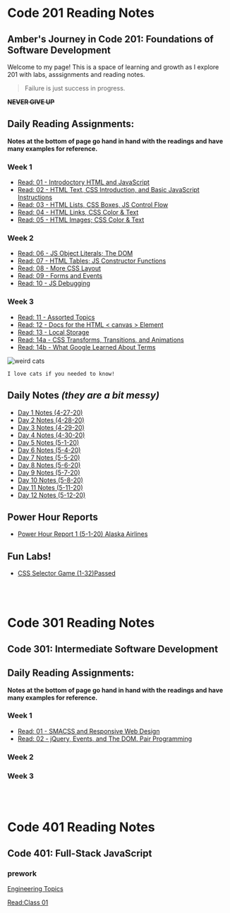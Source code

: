 # Code 201 Reading Notes
## Amber's Journey in Code 201: Foundations of Software Development

Welcome to my page! This is a space of learning and growth as I explore 201 with labs, asssignments and reading notes. 

>Failure is just success in progress.

~~**NEVER GIVE UP**~~


## **Daily Reading Assignments:**

**Notes at the bottom of page go hand in hand with the readings and have many examples for reference.**

### Week 1
- [Read: 01 - Introdoctory HTML and JavaScript](./class-01.md)
- [Read: 02 - HTML Text, CSS Introduction, and Basic JavaScript Instructions](./class-02.md)
- [Read: 03 - HTML Lists, CSS Boxes, JS Control Flow](./class-03.md)
- [Read: 04 - HTML Links, CSS Color & Text](./class-04.md)
- [Read: 05 - HTML Images; CSS Color & Text](./class-05.md)
### Week 2
- [Read: 06 - JS Object Literals; The DOM](./class-06.md)
- [Read: 07 - HTML Tables; JS Constructor Functions](./class-07.md)
- [Read: 08 - More CSS Layout](./class-08.md)
- [Read: 09 - Forms and Events](./class-09.md)
- [Read: 10 - JS Debugging](./class-10.md)
### Week 3
- [Read: 11 - Assorted Topics](./class-11.md)
- [Read: 12 - Docs for the HTML < canvas > Element](./class-12.md)
- [Read: 13 - Local Storage](./class-13.md)
- [Read: 14a - CSS Transforms, Transitions, and Animations](./class-14a.md)
- [Read: 14b - What Google Learned About Terms](./class-14b.md)

![weird cats](https://www.publicdomainpictures.net/pictures/290000/velka/cat-three-victorian-die-cut-cats.jpg "wierd cats")

```
I love cats if you needed to know!
```

## Daily Notes *(they are a bit messy)*
- [Day 1 Notes (4-27-20)](./dailyNotes/day1Notes.md)
- [Day 2 Notes (4-28-20)](./dailyNotes/day2Notes.md)
- [Day 3 Notes (4-29-20)](./dailyNotes/day3Notes.md)
- [Day 4 Notes (4-30-20)](./dailyNotes/day4Notes.md)
- [Day 5 Notes (5-1-20)](./dailyNotes/day5Notes.md)
- [Day 6 Notes (5-4-20)](./dailyNotes/day6Notes.md)
- [Day 7 Notes (5-5-20)](./dailyNotes/day7Notes.md)
- [Day 8 Notes (5-6-20)](./dailyNotes/day8Notes.md)
- [Day 9 Notes (5-7-20)](./dailyNotes/day9Notes.md)
- [Day 10 Notes (5-8-20)](./dailyNotes/day10Notes.md)
- [Day 11 Notes (5-11-20)]()
- [Day 12 Notes (5-12-20)]()



## Power Hour Reports
- [Power Hour Report 1 (5-1-20) Alaska Airlines](./powerHour201/pHreport1.md)


## Fun Labs!

- [CSS Selector Game (1-32)Passed](./labs/lab05C.md)

<br>
<br>

# Code 301 Reading Notes
## Code 301: Intermediate Software Development

## **Daily Reading Assignments:**

**Notes at the bottom of page go hand in hand with the readings and have many examples for reference.**

### Week 1
- [Read: 01 - SMACSS and Responsive Web Design](./301ReadingNotes/read-01.md)
- [Read: 02 - jQuery, Events, and The DOM. Pair Programming](./301ReadingNotes/read-02.md)
### Week 2
### Week 3

<br>
<br>

# Code 401 Reading Notes
## Code 401: Full-Stack JavaScript

### prework

[Engineering Topics](./engineeringTopics.md)

[Read:Class 01](./401day01.md)